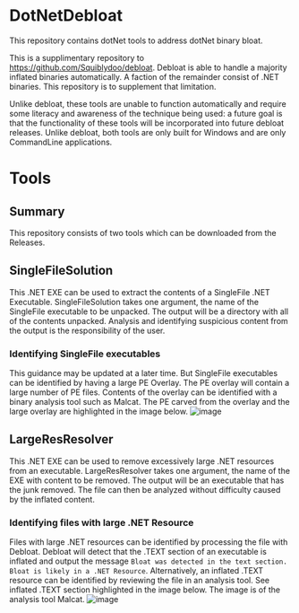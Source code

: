 # DotNetDebloat
This repository contains dotNet tools to address dotNet binary bloat.

This is a supplimentary repository to https://github.com/Squiblydoo/debloat. Debloat is able to handle a majority inflated binaries automatically. A faction of the remainder consist of .NET binaries. This repository is to supplement that limitation.

Unlike debloat, these tools are unable to function automatically and require some literacy and awareness of the technique being used: a future goal is that the functionality of these tools will be incorporated into future debloat releases.
Unlike debloat, both tools are only built for Windows and are only CommandLine applications.

# Tools
## Summary 
This repository consists of two tools which can be downloaded from the Releases.

## SingleFileSolution
This .NET EXE can be used to extract the contents of a SingleFile .NET Executable.
SingleFileSolution takes one argument, the name of the SingleFile executable to be unpacked. The output will be a directory with all of the contents unpacked. Analysis and identifying suspicious content from the output is the responsibility of the user.

### Identifying SingleFile executables
This guidance may be updated at a later time.
But SingleFile executables can be identified by having a large PE Overlay. The PE overlay will contain a large number of PE files. Contents of the overlay can be identified with a binary analysis tool such as Malcat. The PE carved from the overlay and the large overlay are highlighted in the image below.
![image](https://github.com/Squiblydoo/DotNetDebloat/assets/77356206/f0979984-cd27-45fe-af80-72013724acf2)


## LargeResResolver
This .NET EXE can be used to remove excessively large .NET resources from an executable.
LargeResResolver takes one argument, the name of the EXE with content to be removed. The output will be an executable that has the junk removed. The file can then be analyzed without difficulty caused by the inflated content.

### Identifying files with large .NET Resource
Files with large .NET resources can be identified by processing the file with Debloat. Debloat will detect that the .TEXT section of an executable is inflated and output the message `Bloat was detected in the text section. Bloat is likely in a .NET Resource`. 
Alternatively, an inflated .TEXT resource can be identified by reviewing the file in an analysis tool. See inflated .TEXT section highlighted in the image below. The image is of the analysis tool Malcat.
![image](https://github.com/Squiblydoo/DotNetDebloat/assets/77356206/51bcbaae-0497-4fc3-b42a-484fca4f9a27)
